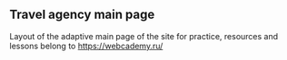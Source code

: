 ## Travel agency main page

Layout of the adaptive main page of the site for practice, resources and lessons belong to https://webcademy.ru/